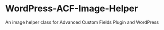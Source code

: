 WordPress-ACF-Image-Helper
==========================

An image helper class for Advanced Custom Fields Plugin and WordPress
